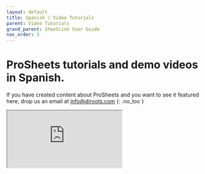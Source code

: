 ```yaml
---
layout: default
title: Spanish | Video Tutorials
parent: Video Tutorials
grand_parent: SheetLink User Guide
nav_order: 3
---
```


# ProSheets tutorials and demo videos in Spanish.
If you have created content about ProSheets and you want to see it featured here, drop us an email at info@diroots.com
{: .no_toc }

<div class="di-iframe-container">
  <iframe
  title="Diroots Prosheets - Revit to PDF"
  class="di-responsive-iframe" 
  src="https://www.youtube.com/embed/ScEFDmdYgS4?feature=oembed">
  </iframe>
</div> 